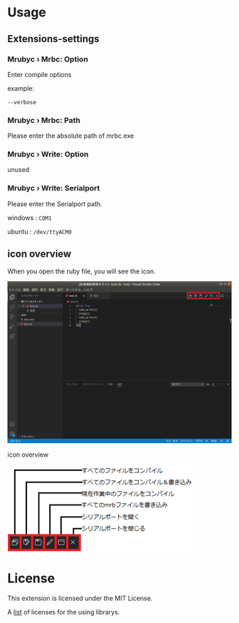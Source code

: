 # Usage
## Extensions-settings

### Mrubyc › Mrbc: Option
Enter compile options

example:
```
--verbose
```

### Mrubyc › Mrbc: Path
Please enter the absolute path of mrbc.exe

### Mrubyc › Write: Option
unused

### Mrubyc › Write: Serialport
Please enter the Serialport path.

windows : `COM1`

ubuntu  : `/dev/ttyACM0`

## icon overview
When you open the ruby file, you will see the icon.

![picture 1](/img/add_icons.png)

icon overview

![picture 2](/img/icons.png)

# License

This extension is licensed under the MIT License.

A [list](ThirdPartyLib.md) of licenses for the using librarys.